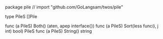 package pile // import "github.com/GoLangsam/twos/pile"

type PileS []Pile

func (a PileS) Both() (aten, apep interface{})
func (a PileS) Sort(less func(i, j int) bool) PileS
func (a PileS) String() string
